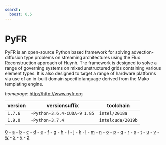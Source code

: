 ```yaml
---
search:
  boost: 0.5
---
```

# PyFR

PyFR is an open-source Python based framework for solving advection-diffusion type problems on streaming architectures using the Flux Reconstruction approach of Huynh. The framework is designed to solve a range of governing systems on mixed unstructured grids containing various element types. It is also designed to target a range of hardware platforms via use of an in-built domain specific language derived from the Mako templating engine.

*homepage*: <http://http://www.pyfr.org>

version | versionsuffix | toolchain
--------|---------------|----------
``1.7.6`` | ``-Python-3.6.4-CUDA-9.1.85`` | ``intel/2018a``
``1.9.0`` | ``-Python-3.7.4`` | ``intelcuda/2019b``

[0](../0/index.md) - [a](../a/index.md) - [b](../b/index.md) - [c](../c/index.md) - [d](../d/index.md) - [e](../e/index.md) - [f](../f/index.md) - [g](../g/index.md) - [h](../h/index.md) - [i](../i/index.md) - [j](../j/index.md) - [k](../k/index.md) - [l](../l/index.md) - [m](../m/index.md) - [n](../n/index.md) - [o](../o/index.md) - [p](../p/index.md) - [q](../q/index.md) - [r](../r/index.md) - [s](../s/index.md) - [t](../t/index.md) - [u](../u/index.md) - [v](../v/index.md) - [w](../w/index.md) - [x](../x/index.md) - [y](../y/index.md) - [z](../z/index.md)


